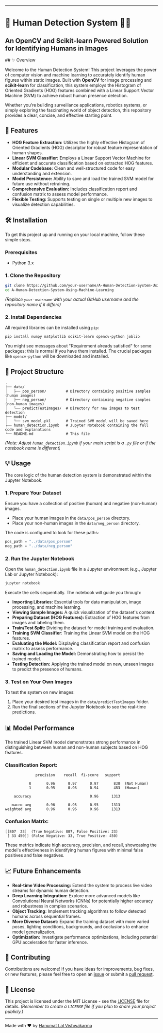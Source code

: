 -----

# 🚶 Human Detection System 🚶‍♀️

## An OpenCV and Scikit-learn Powered Solution for Identifying Humans in Images

[](https://www.python.org/)
[](https://opencv.org/)
[](https://scikit-learn.org/stable/)
[](https://www.google.com/search?q=LICENSE) \#\# ✨ Overview

Welcome to the Human Detection System\! This project leverages the power of computer vision and machine learning to accurately identify human figures within static images. Built with **OpenCV** for image processing and **scikit-learn** for classification, this system employs the Histogram of Oriented Gradients (HOG) features combined with a Linear Support Vector Machine (SVM) to achieve robust human presence detection.

Whether you're building surveillance applications, robotics systems, or simply exploring the fascinating world of object detection, this repository provides a clear, concise, and effective starting point.

## 🚀 Features

  * **HOG Feature Extraction:** Utilizes the highly effective Histogram of Oriented Gradients (HOG) descriptor for robust feature representation of human shapes.
  * **Linear SVM Classifier:** Employs a Linear Support Vector Machine for efficient and accurate classification based on extracted HOG features.
  * **Modular Codebase:** Clean and well-structured code for easy understanding and extension.
  * **Model Persistence:** Ability to save and load the trained SVM model for future use without retraining.
  * **Comprehensive Evaluation:** Includes classification report and confusion matrix to assess model performance.
  * **Flexible Testing:** Supports testing on single or multiple new images to visualize detection capabilities.

## 🛠️ Installation

To get this project up and running on your local machine, follow these simple steps.

### Prerequisites

  * Python 3.x

### 1\. Clone the Repository

```bash
git clone https://github.com/your-username/A-Human-Detection-System-Using-Machine-Learning.git
cd A-Human-Detection-System-Using-Machine-Learning
```

*(Replace `your-username` with your actual GitHub username and the repository name if it differs)*

### 2\. Install Dependencies

All required libraries can be installed using `pip`:

```bash
pip install numpy matplotlib scikit-learn opencv-python joblib
```

You might see messages about "Requirement already satisfied" for some packages; this is normal if you have them installed. The crucial packages like `opencv-python` will be downloaded and installed.

## 📁 Project Structure

```
.
├── data/
│   ├── pos_person/         # Directory containing positive samples (human images)
│   ├── neg_person/         # Directory containing negative samples (non-human images)
│   └── predictTestImages/  # Directory for new images to test detection
├── model/
│   └── svm_model.pkl       # Trained SVM model will be saved here
├── human_detection.ipynb   # Jupyter Notebook containing the full code and explanations
└── README.md               # This file
```

*(Note: Adjust `human_detection.ipynb` if your main script is a `.py` file or if the notebook name is different)*

## 💡 Usage

The core logic of the human detection system is demonstrated within the Jupyter Notebook.

### 1\. Prepare Your Dataset

Ensure you have a collection of positive (human) and negative (non-human) images.

  * Place your human images in the `data/pos_person` directory.
  * Place your non-human images in the `data/neg_person` directory.

The code is configured to look for these paths:

```python
pos_path = "../data/pos_person"
neg_path = "../data/neg_person"
```

### 2\. Run the Jupyter Notebook

Open the `human_detection.ipynb` file in a Jupyter environment (e.g., Jupyter Lab or Jupyter Notebook):

```bash
jupyter notebook
```

Execute the cells sequentially. The notebook will guide you through:

  * **Importing Libraries:** Essential tools for data manipulation, image processing, and machine learning.
  * **Viewing Sample Images:** A quick visualization of the dataset's content.
  * **Preparing Dataset (HOG Features):** Extraction of HOG features from images and labeling them.
  * **Train/Test Split:** Dividing the dataset for model training and evaluation.
  * **Training SVM Classifier:** Training the Linear SVM model on the HOG features.
  * **Evaluating the Model:** Displaying classification report and confusion matrix to assess performance.
  * **Saving and Loading the Model:** Demonstrating how to persist the trained model.
  * **Testing Detection:** Applying the trained model on new, unseen images to predict the presence of humans.

### 3\. Test on Your Own Images

To test the system on new images:

1.  Place your desired test images in the `data/predictTestImages` folder.
2.  Run the final sections of the Jupyter Notebook to see the real-time predictions.

## 📊 Model Performance

The trained Linear SVM model demonstrates strong performance in distinguishing between human and non-human subjects based on HOG features.

### Classification Report:

```
              precision    recall  f1-score   support

           0       0.96      0.97      0.97       830  (Not Human)
           1       0.95      0.93      0.94       483  (Human)

    accuracy                           0.96      1313

   macro avg       0.96      0.95      0.95      1313
weighted avg       0.96      0.96      0.96      1313
```

### Confusion Matrix:

```
[[807  23]  (True Negative: 807, False Positive: 23)
 [ 33 450]] (False Negative: 33, True Positive: 450)
```

These metrics indicate high accuracy, precision, and recall, showcasing the model's effectiveness in identifying human figures with minimal false positives and false negatives.

## 📈 Future Enhancements

  * **Real-time Video Processing:** Extend the system to process live video streams for dynamic human detection.
  * **Deep Learning Integration:** Explore more advanced models like Convolutional Neural Networks (CNNs) for potentially higher accuracy and robustness in complex scenarios.
  * **Object Tracking:** Implement tracking algorithms to follow detected humans across sequential frames.
  * **More Diverse Dataset:** Expand the training dataset with more varied poses, lighting conditions, backgrounds, and occlusions to enhance model generalization.
  * **Optimization:** Investigate performance optimizations, including potential GPU acceleration for faster inference.

## 🤝 Contributing

Contributions are welcome\! If you have ideas for improvements, bug fixes, or new features, please feel free to open an [issue](https://www.google.com/search?q=https://github.com/hlvcse/A-Human-Detection-System-Using-Machine-Learning/issues) or submit a [pull request](https://www.google.com/search?q=https://github.com/hlvcse/A-Human-Detection-System-Using-Machine-Learning/pulls).


## 📄 License

This project is licensed under the MIT License - see the [LICENSE](https://www.google.com/search?q=LICENSE) file for details.
*(Remember to create a `LICENSE` file if you plan to share your project publicly.)*

-----

Made with ❤️ by [Hanumat Lal Vishwakarma](https://www.google.com/search?q=https://github.com/hlvcse)
